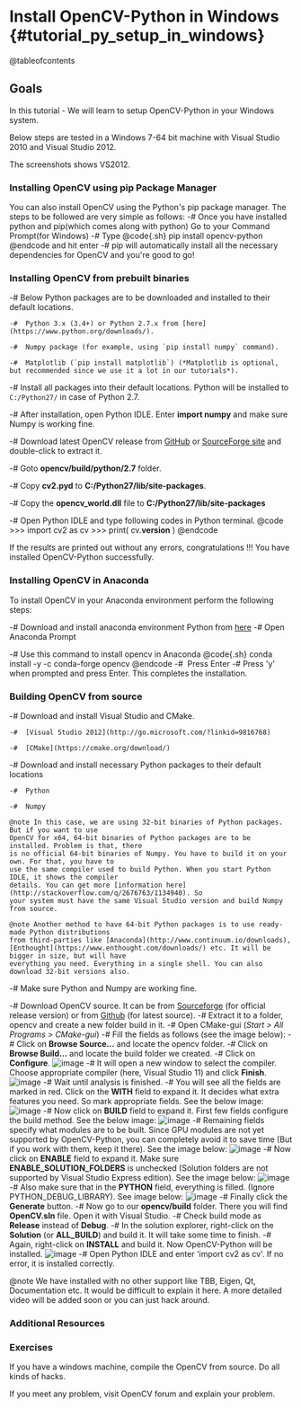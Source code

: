 Install OpenCV-Python in Windows {#tutorial_py_setup_in_windows}
================================

@tableofcontents

Goals
-----

In this tutorial
    - We will learn to setup OpenCV-Python in your Windows system.

Below steps are tested in a Windows 7-64 bit machine with Visual Studio 2010 and Visual Studio 2012.

The screenshots shows VS2012.

### Installing OpenCV using pip Package Manager

You can also install OpenCV using the Python's pip package manager. The steps to be followed are very simple as follows:
-# Once you have installed python and pip(which comes along with python) Go to your Command Prompt(for Windows)
-# Type
   @code{.sh}
   pip install opencv-python
   @endcode
   and hit enter
-# pip will automatically install all the necessary dependencies for OpenCV and you're good to go!

### Installing OpenCV from prebuilt binaries

-#  Below Python packages are to be downloaded and installed to their default locations.

    -#  Python 3.x (3.4+) or Python 2.7.x from [here](https://www.python.org/downloads/).

    -#  Numpy package (for example, using `pip install numpy` command).

    -#  Matplotlib (`pip install matplotlib`) (*Matplotlib is optional, but recommended since we use it a lot in our tutorials*).

-#  Install all packages into their default locations. Python will be installed to `C:/Python27/` in case of Python 2.7.

-#  After installation, open Python IDLE. Enter **import numpy** and make sure Numpy is working fine.

-#  Download latest OpenCV release from [GitHub](https://github.com/opencv/opencv/releases) or
    [SourceForge site](https://sourceforge.net/projects/opencvlibrary/files/)
    and double-click to extract it.

-#  Goto **opencv/build/python/2.7** folder.

-#  Copy **cv2.pyd** to **C:/Python27/lib/site-packages**.

-#  Copy the **opencv_world.dll** file to **C:/Python27/lib/site-packages**

-#  Open Python IDLE and type following codes in Python terminal.
    @code
        >>> import cv2 as cv
        >>> print( cv.__version__ )
    @endcode

If the results are printed out without any errors, congratulations !!! You have installed
OpenCV-Python successfully.

### Installing OpenCV in Anaconda

To install OpenCV in your Anaconda environment perform the following steps:

-#  Download and install anaconda environment Python from [here](https://www.anaconda.com/download)
-#  Open Anaconda Prompt

-#   Use this command to install opencv in Anaconda
      @code{.sh}
      conda install -y -c conda-forge opencv
      @endcode
-#   Press Enter
-#   Press 'y' when prompted and press Enter. This completes the installation.

### Building OpenCV from source


-#  Download and install Visual Studio and CMake.

    -#  [Visual Studio 2012](http://go.microsoft.com/?linkid=9816768)

    -#  [CMake](https://cmake.org/download/)

-#  Download and install necessary Python packages to their default locations

    -#  Python

    -#  Numpy

    @note In this case, we are using 32-bit binaries of Python packages. But if you want to use
    OpenCV for x64, 64-bit binaries of Python packages are to be installed. Problem is that, there
    is no official 64-bit binaries of Numpy. You have to build it on your own. For that, you have to
    use the same compiler used to build Python. When you start Python IDLE, it shows the compiler
    details. You can get more [information here](http://stackoverflow.com/q/2676763/1134940). So
    your system must have the same Visual Studio version and build Numpy from source.

    @note Another method to have 64-bit Python packages is to use ready-made Python distributions
    from third-parties like [Anaconda](http://www.continuum.io/downloads),
    [Enthought](https://www.enthought.com/downloads/) etc. It will be bigger in size, but will have
    everything you need. Everything in a single shell. You can also download 32-bit versions also.

-#  Make sure Python and Numpy are working fine.

-#  Download OpenCV source. It can be from
    [Sourceforge](http://sourceforge.net/projects/opencvlibrary/) (for official release version) or
    from [Github](https://github.com/opencv/opencv) (for latest source).
-#  Extract it to a folder, opencv and create a new folder build in it.
-#  Open CMake-gui (*Start \> All Programs \> CMake-gui*)
-#  Fill the fields as follows (see the image below):
    -#  Click on **Browse Source...** and locate the opencv folder.
    -#  Click on **Browse Build...** and locate the build folder we created.
    -#  Click on **Configure**.
        ![image](images/Capture1.jpg)
    -#  It will open a new window to select the compiler. Choose appropriate compiler (here,
        Visual Studio 11) and click **Finish**.
        ![image](images/Capture2.png)
    -#  Wait until analysis is finished.
-#  You will see all the fields are marked in red. Click on the **WITH** field to expand it. It
    decides what extra features you need. So mark appropriate fields. See the below image:
    ![image](images/Capture3.png)
-#  Now click on **BUILD** field to expand it. First few fields configure the build method. See the
    below image:
    ![image](images/Capture5.png)
-#  Remaining fields specify what modules are to be built. Since GPU modules are not yet supported
    by OpenCV-Python, you can completely avoid it to save time (But if you work with them, keep it
    there). See the image below:
    ![image](images/Capture6.png)
-#  Now click on **ENABLE** field to expand it. Make sure **ENABLE_SOLUTION_FOLDERS** is unchecked
    (Solution folders are not supported by Visual Studio Express edition). See the image below:
    ![image](images/Capture7.png)
-#  Also make sure that in the **PYTHON** field, everything is filled. (Ignore
    PYTHON_DEBUG_LIBRARY). See image below:
    ![image](images/Capture80.png)
-#  Finally click the **Generate** button.
-#  Now go to our **opencv/build** folder. There you will find **OpenCV.sln** file. Open it with
    Visual Studio.
-#  Check build mode as **Release** instead of **Debug**.
-#  In the solution explorer, right-click on the **Solution** (or **ALL_BUILD**) and build it. It
    will take some time to finish.
-#  Again, right-click on **INSTALL** and build it. Now OpenCV-Python will be installed.
    ![image](images/Capture8.png)
-#  Open Python IDLE and enter 'import cv2 as cv'. If no error, it is installed correctly.

@note We have installed with no other support like TBB, Eigen, Qt, Documentation etc. It would be
difficult to explain it here. A more detailed video will be added soon or you can just hack around.

### Additional Resources


### Exercises


If you have a windows machine, compile the OpenCV from source. Do all kinds of hacks. 

If you meet any problem, visit OpenCV forum and explain your problem.
